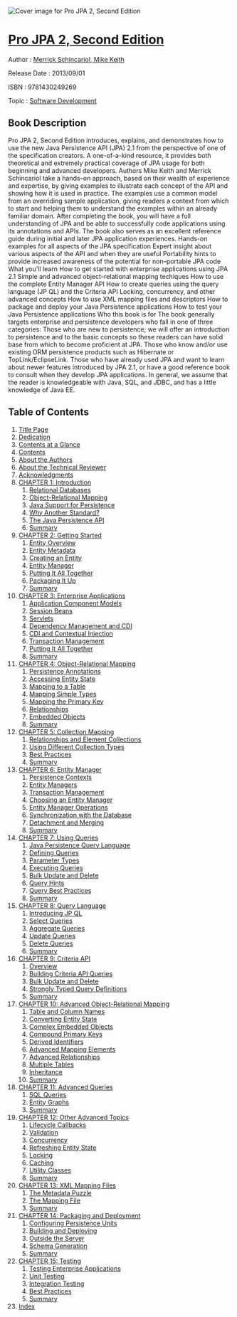 ![Cover image for Pro JPA 2, Second Edition](https://imgdetail.ebookreading.net/cover/cover/software_development/EB9781430249269.jpg)

[Pro JPA 2, Second Edition](https://ebookreading.net/view/book/Pro+JPA+2%2C+Second+Edition-EB9781430249269_1.html "Pro JPA 2, Second Edition")
====================================================================================================================

Author : [Merrick Schincariol](https://ebookreading.net/search/author/Merrick+Schincariol),[ Mike Keith](https://ebookreading.net/search/author/+Mike+Keith)

Release Date : 2013/09/01

ISBN : 9781430249269

Topic : [Software Development](https://ebookreading.net/search/category/software-development)

Book Description
-----------------

Pro JPA 2, Second Edition introduces, explains, and demonstrates how to use the new Java Persistence API (JPA) 2.1 from the perspective of one of the specification creators. A one-of-a-kind resource, it provides both theoretical and extremely practical coverage of JPA usage for both beginning and advanced developers.
Authors Mike Keith and Merrick Schincariol take a hands–on approach, based on their wealth of experience and expertise, by giving examples to illustrate each concept of the API and showing how it is used in practice. The examples use a common model from an overriding sample application, giving readers a context from which to start and helping them to understand the examples within an already familiar domain. After completing the book, you will have a full understanding of JPA and be able to successfully code applications using its annotations and APIs. The book also serves as an excellent reference guide during initial and later JPA application experiences.
Hands-on examples for all aspects of the JPA specification
Expert insight about various aspects of the API and when they are useful
Portability hints to provide increased awareness of the potential for non–portable JPA code
What you'll learn
How to get started with enterprise applications using JPA 2.1
Simple and advanced object–relational mapping techiques
How to use the complete Entity Manager API
How to create queries using the query language (JP QL) and the Criteria API
Locking, concurrency, and other advanced concepts
How to use XML mapping files and descriptors
How to package and deploy your Java Persistence applications
How to test your Java Persistence applications
Who this book is for
The book generally targets enterprise and persistence developers who fall in one of three categories:
Those who are new to persistence; we will offer an introduction to persistence and to the basic concepts so these readers can have solid base from which to become proficient at JPA.
Those who know and/or use existing ORM persistence products such as Hibernate or TopLink/EclipseLink.
Those who have already used JPA and want to learn about newer features introduced by JPA 2.1, or have a good reference book to consult when they develop JPA applications.
In general, we assume that the reader is knowledgeable with Java, SQL, and JDBC, and has a little knowledge of Java EE.
              
Table of Contents
-----------------

1. [Title Page](https://ebookreading.net/view/book/Pro+JPA+2%2C+Second+Edition-EB9781430249269_2.html)
1. [Dedication](https://ebookreading.net/view/book/Pro+JPA+2%2C+Second+Edition-EB9781430249269_4.html)
1. [Contents at a Glance](https://ebookreading.net/view/book/Pro+JPA+2%2C+Second+Edition-EB9781430249269_5.html)
1. [Contents](https://ebookreading.net/view/book/Pro+JPA+2%2C+Second+Edition-EB9781430249269_6.html)
1. [About the Authors](https://ebookreading.net/view/book/Pro+JPA+2%2C+Second+Edition-EB9781430249269_7.html)
1. [About the Technical Reviewer](https://ebookreading.net/view/book/Pro+JPA+2%2C+Second+Edition-EB9781430249269_8.html)
1. [Acknowledgments](https://ebookreading.net/view/book/Pro+JPA+2%2C+Second+Edition-EB9781430249269_9.html)
1. [CHAPTER 1: Introduction](https://ebookreading.net/view/book/Pro+JPA+2%2C+Second+Edition-EB9781430249269_10.html)
    1. [Relational Databases](https://ebookreading.net/view/book/Pro+JPA+2%2C+Second+Edition-EB9781430249269_10.html#Sec1)
    1. [Object-Relational Mapping](https://ebookreading.net/view/book/Pro+JPA+2%2C+Second+Edition-EB9781430249269_10.html#Sec2)
    1. [Java Support for Persistence](https://ebookreading.net/view/book/Pro+JPA+2%2C+Second+Edition-EB9781430249269_10.html#Sec7)
    1. [Why Another Standard?](https://ebookreading.net/view/book/Pro+JPA+2%2C+Second+Edition-EB9781430249269_10.html#Sec13)
    1. [The Java Persistence API](https://ebookreading.net/view/book/Pro+JPA+2%2C+Second+Edition-EB9781430249269_10.html#Sec14)
    1. [Summary](https://ebookreading.net/view/book/Pro+JPA+2%2C+Second+Edition-EB9781430249269_10.html#Sec27)
1. [CHAPTER 2: Getting Started](https://ebookreading.net/view/book/Pro+JPA+2%2C+Second+Edition-EB9781430249269_11.html)
    1. [Entity Overview](https://ebookreading.net/view/book/Pro+JPA+2%2C+Second+Edition-EB9781430249269_11.html#Sec1)
    1. [Entity Metadata](https://ebookreading.net/view/book/Pro+JPA+2%2C+Second+Edition-EB9781430249269_11.html#Sec6)
    1. [Creating an Entity](https://ebookreading.net/view/book/Pro+JPA+2%2C+Second+Edition-EB9781430249269_11.html#Sec10)
    1. [Entity Manager](https://ebookreading.net/view/book/Pro+JPA+2%2C+Second+Edition-EB9781430249269_11.html#Sec11)
    1. [Putting It All Together](https://ebookreading.net/view/book/Pro+JPA+2%2C+Second+Edition-EB9781430249269_11.html#Sec19)
    1. [Packaging It Up](https://ebookreading.net/view/book/Pro+JPA+2%2C+Second+Edition-EB9781430249269_11.html#Sec20)
    1. [Summary](https://ebookreading.net/view/book/Pro+JPA+2%2C+Second+Edition-EB9781430249269_11.html#Sec23)
1. [CHAPTER 3: Enterprise Applications](https://ebookreading.net/view/book/Pro+JPA+2%2C+Second+Edition-EB9781430249269_12.html)
    1. [Application Component Models](https://ebookreading.net/view/book/Pro+JPA+2%2C+Second+Edition-EB9781430249269_12.html#Sec1)
    1. [Session Beans](https://ebookreading.net/view/book/Pro+JPA+2%2C+Second+Edition-EB9781430249269_12.html#Sec2)
    1. [Servlets](https://ebookreading.net/view/book/Pro+JPA+2%2C+Second+Edition-EB9781430249269_12.html#Sec12)
    1. [Dependency Management and CDI](https://ebookreading.net/view/book/Pro+JPA+2%2C+Second+Edition-EB9781430249269_12.html#Sec13)
    1. [CDI and Contextual Injection](https://ebookreading.net/view/book/Pro+JPA+2%2C+Second+Edition-EB9781430249269_12.html#Sec22)
    1. [Transaction Management](https://ebookreading.net/view/book/Pro+JPA+2%2C+Second+Edition-EB9781430249269_12.html#Sec29)
    1. [Putting It All Together](https://ebookreading.net/view/book/Pro+JPA+2%2C+Second+Edition-EB9781430249269_12.html#Sec38)
    1. [Summary](https://ebookreading.net/view/book/Pro+JPA+2%2C+Second+Edition-EB9781430249269_12.html#Sec42)
1. [CHAPTER 4: Object-Relational Mapping](https://ebookreading.net/view/book/Pro+JPA+2%2C+Second+Edition-EB9781430249269_13.html)
    1. [Persistence Annotations](https://ebookreading.net/view/book/Pro+JPA+2%2C+Second+Edition-EB9781430249269_13.html#Sec1)
    1. [Accessing Entity State](https://ebookreading.net/view/book/Pro+JPA+2%2C+Second+Edition-EB9781430249269_13.html#Sec2)
    1. [Mapping to a Table](https://ebookreading.net/view/book/Pro+JPA+2%2C+Second+Edition-EB9781430249269_13.html#Sec6)
    1. [Mapping Simple Types](https://ebookreading.net/view/book/Pro+JPA+2%2C+Second+Edition-EB9781430249269_13.html#Sec7)
    1. [Mapping the Primary Key](https://ebookreading.net/view/book/Pro+JPA+2%2C+Second+Edition-EB9781430249269_13.html#Sec14)
    1. [Relationships](https://ebookreading.net/view/book/Pro+JPA+2%2C+Second+Edition-EB9781430249269_13.html#Sec22)
    1. [Embedded Objects](https://ebookreading.net/view/book/Pro+JPA+2%2C+Second+Edition-EB9781430249269_13.html#Sec40)
    1. [Summary](https://ebookreading.net/view/book/Pro+JPA+2%2C+Second+Edition-EB9781430249269_13.html#Sec41)
1. [CHAPTER 5: Collection Mapping](https://ebookreading.net/view/book/Pro+JPA+2%2C+Second+Edition-EB9781430249269_14.html)
    1. [Relationships and Element Collections](https://ebookreading.net/view/book/Pro+JPA+2%2C+Second+Edition-EB9781430249269_14.html#Sec1)
    1. [Using Different Collection Types](https://ebookreading.net/view/book/Pro+JPA+2%2C+Second+Edition-EB9781430249269_14.html#Sec2)
    1. [Best Practices](https://ebookreading.net/view/book/Pro+JPA+2%2C+Second+Edition-EB9781430249269_14.html#Sec19)
    1. [Summary](https://ebookreading.net/view/book/Pro+JPA+2%2C+Second+Edition-EB9781430249269_14.html#Sec20)
1. [CHAPTER 6: Entity Manager](https://ebookreading.net/view/book/Pro+JPA+2%2C+Second+Edition-EB9781430249269_15.html)
    1. [Persistence Contexts](https://ebookreading.net/view/book/Pro+JPA+2%2C+Second+Edition-EB9781430249269_15.html#Sec1)
    1. [Entity Managers](https://ebookreading.net/view/book/Pro+JPA+2%2C+Second+Edition-EB9781430249269_15.html#Sec2)
    1. [Transaction Management](https://ebookreading.net/view/book/Pro+JPA+2%2C+Second+Edition-EB9781430249269_15.html#Sec7)
    1. [Choosing an Entity Manager](https://ebookreading.net/view/book/Pro+JPA+2%2C+Second+Edition-EB9781430249269_15.html#Sec17)
    1. [Entity Manager Operations](https://ebookreading.net/view/book/Pro+JPA+2%2C+Second+Edition-EB9781430249269_15.html#Sec18)
    1. [Synchronization with the Database](https://ebookreading.net/view/book/Pro+JPA+2%2C+Second+Edition-EB9781430249269_15.html#Sec26)
    1. [Detachment and Merging](https://ebookreading.net/view/book/Pro+JPA+2%2C+Second+Edition-EB9781430249269_15.html#Sec27)
    1. [Summary](https://ebookreading.net/view/book/Pro+JPA+2%2C+Second+Edition-EB9781430249269_15.html#Sec41)
1. [CHAPTER 7: Using Queries](https://ebookreading.net/view/book/Pro+JPA+2%2C+Second+Edition-EB9781430249269_16.html)
    1. [Java Persistence Query Language](https://ebookreading.net/view/book/Pro+JPA+2%2C+Second+Edition-EB9781430249269_16.html#Sec1)
    1. [Defining Queries](https://ebookreading.net/view/book/Pro+JPA+2%2C+Second+Edition-EB9781430249269_16.html#Sec8)
    1. [Parameter Types](https://ebookreading.net/view/book/Pro+JPA+2%2C+Second+Edition-EB9781430249269_16.html#Sec12)
    1. [Executing Queries](https://ebookreading.net/view/book/Pro+JPA+2%2C+Second+Edition-EB9781430249269_16.html#Sec13)
    1. [Bulk Update and Delete](https://ebookreading.net/view/book/Pro+JPA+2%2C+Second+Edition-EB9781430249269_16.html#Sec21)
    1. [Query Hints](https://ebookreading.net/view/book/Pro+JPA+2%2C+Second+Edition-EB9781430249269_16.html#Sec24)
    1. [Query Best Practices](https://ebookreading.net/view/book/Pro+JPA+2%2C+Second+Edition-EB9781430249269_16.html#Sec25)
    1. [Summary](https://ebookreading.net/view/book/Pro+JPA+2%2C+Second+Edition-EB9781430249269_16.html#Sec32)
1. [CHAPTER 8: Query Language](https://ebookreading.net/view/book/Pro+JPA+2%2C+Second+Edition-EB9781430249269_17.html)
    1. [Introducing JP QL](https://ebookreading.net/view/book/Pro+JPA+2%2C+Second+Edition-EB9781430249269_17.html#Sec1)
    1. [Select Queries](https://ebookreading.net/view/book/Pro+JPA+2%2C+Second+Edition-EB9781430249269_17.html#Sec5)
    1. [Aggregate Queries](https://ebookreading.net/view/book/Pro+JPA+2%2C+Second+Edition-EB9781430249269_17.html#Sec41)
    1. [Update Queries](https://ebookreading.net/view/book/Pro+JPA+2%2C+Second+Edition-EB9781430249269_17.html#Sec50)
    1. [Delete Queries](https://ebookreading.net/view/book/Pro+JPA+2%2C+Second+Edition-EB9781430249269_17.html#Sec51)
    1. [Summary](https://ebookreading.net/view/book/Pro+JPA+2%2C+Second+Edition-EB9781430249269_17.html#Sec52)
1. [CHAPTER 9: Criteria API](https://ebookreading.net/view/book/Pro+JPA+2%2C+Second+Edition-EB9781430249269_18.html)
    1. [Overview](https://ebookreading.net/view/book/Pro+JPA+2%2C+Second+Edition-EB9781430249269_18.html#Sec1)
    1. [Building Criteria API Queries](https://ebookreading.net/view/book/Pro+JPA+2%2C+Second+Edition-EB9781430249269_18.html#Sec5)
    1. [Bulk Update and Delete](https://ebookreading.net/view/book/Pro+JPA+2%2C+Second+Edition-EB9781430249269_18.html#Sec32)
    1. [Strongly Typed Query Definitions](https://ebookreading.net/view/book/Pro+JPA+2%2C+Second+Edition-EB9781430249269_18.html#Sec33)
    1. [Summary](https://ebookreading.net/view/book/Pro+JPA+2%2C+Second+Edition-EB9781430249269_18.html#Sec40)
1. [CHAPTER 10: Advanced Object-Relational Mapping](https://ebookreading.net/view/book/Pro+JPA+2%2C+Second+Edition-EB9781430249269_19.html)
    1. [Table and Column Names](https://ebookreading.net/view/book/Pro+JPA+2%2C+Second+Edition-EB9781430249269_19.html#Sec1)
    1. [Converting Entity State](https://ebookreading.net/view/book/Pro+JPA+2%2C+Second+Edition-EB9781430249269_19.html#Sec2)
    1. [Complex Embedded Objects](https://ebookreading.net/view/book/Pro+JPA+2%2C+Second+Edition-EB9781430249269_19.html#Sec10)
    1. [Compound Primary Keys](https://ebookreading.net/view/book/Pro+JPA+2%2C+Second+Edition-EB9781430249269_19.html#Sec13)
    1. [Derived Identifiers](https://ebookreading.net/view/book/Pro+JPA+2%2C+Second+Edition-EB9781430249269_19.html#Sec16)
    1. [Advanced Mapping Elements](https://ebookreading.net/view/book/Pro+JPA+2%2C+Second+Edition-EB9781430249269_19.html#Sec21)
    1. [Advanced Relationships](https://ebookreading.net/view/book/Pro+JPA+2%2C+Second+Edition-EB9781430249269_19.html#Sec24)
    1. [Multiple Tables](https://ebookreading.net/view/book/Pro+JPA+2%2C+Second+Edition-EB9781430249269_19.html#Sec30)
    1. [Inheritance](https://ebookreading.net/view/book/Pro+JPA+2%2C+Second+Edition-EB9781430249269_19.html#Sec31)
    1. [Summary](https://ebookreading.net/view/book/Pro+JPA+2%2C+Second+Edition-EB9781430249269_19.html#Sec43)
1. [CHAPTER 11: Advanced Queries](https://ebookreading.net/view/book/Pro+JPA+2%2C+Second+Edition-EB9781430249269_20.html)
    1. [SQL Queries](https://ebookreading.net/view/book/Pro+JPA+2%2C+Second+Edition-EB9781430249269_20.html#Sec1)
    1. [Entity Graphs](https://ebookreading.net/view/book/Pro+JPA+2%2C+Second+Edition-EB9781430249269_20.html#Sec18)
    1. [Summary](https://ebookreading.net/view/book/Pro+JPA+2%2C+Second+Edition-EB9781430249269_20.html#Sec33)
1. [CHAPTER 12: Other Advanced Topics](https://ebookreading.net/view/book/Pro+JPA+2%2C+Second+Edition-EB9781430249269_21.html)
    1. [Lifecycle Callbacks](https://ebookreading.net/view/book/Pro+JPA+2%2C+Second+Edition-EB9781430249269_21.html#Sec1)
    1. [Validation](https://ebookreading.net/view/book/Pro+JPA+2%2C+Second+Edition-EB9781430249269_21.html#Sec17)
    1. [Concurrency](https://ebookreading.net/view/book/Pro+JPA+2%2C+Second+Edition-EB9781430249269_21.html#Sec27)
    1. [Refreshing Entity State](https://ebookreading.net/view/book/Pro+JPA+2%2C+Second+Edition-EB9781430249269_21.html#Sec30)
    1. [Locking](https://ebookreading.net/view/book/Pro+JPA+2%2C+Second+Edition-EB9781430249269_21.html#Sec31)
    1. [Caching](https://ebookreading.net/view/book/Pro+JPA+2%2C+Second+Edition-EB9781430249269_21.html#Sec46)
    1. [Utility Classes](https://ebookreading.net/view/book/Pro+JPA+2%2C+Second+Edition-EB9781430249269_21.html#Sec51)
    1. [Summary](https://ebookreading.net/view/book/Pro+JPA+2%2C+Second+Edition-EB9781430249269_21.html#Sec54)
1. [CHAPTER 13: XML Mapping Files](https://ebookreading.net/view/book/Pro+JPA+2%2C+Second+Edition-EB9781430249269_22.html)
    1. [The Metadata Puzzle](https://ebookreading.net/view/book/Pro+JPA+2%2C+Second+Edition-EB9781430249269_22.html#Sec1)
    1. [The Mapping File](https://ebookreading.net/view/book/Pro+JPA+2%2C+Second+Edition-EB9781430249269_22.html#Sec2)
    1. [Summary](https://ebookreading.net/view/book/Pro+JPA+2%2C+Second+Edition-EB9781430249269_22.html#Sec62)
1. [CHAPTER 14: Packaging and Deployment](https://ebookreading.net/view/book/Pro+JPA+2%2C+Second+Edition-EB9781430249269_23.html)
    1. [Configuring Persistence Units](https://ebookreading.net/view/book/Pro+JPA+2%2C+Second+Edition-EB9781430249269_23.html#Sec1)
    1. [Building and Deploying](https://ebookreading.net/view/book/Pro+JPA+2%2C+Second+Edition-EB9781430249269_23.html#Sec15)
    1. [Outside the Server](https://ebookreading.net/view/book/Pro+JPA+2%2C+Second+Edition-EB9781430249269_23.html#Sec22)
    1. [Schema Generation](https://ebookreading.net/view/book/Pro+JPA+2%2C+Second+Edition-EB9781430249269_23.html#Sec30)
    1. [Summary](https://ebookreading.net/view/book/Pro+JPA+2%2C+Second+Edition-EB9781430249269_23.html#Sec53)
1. [CHAPTER 15: Testing](https://ebookreading.net/view/book/Pro+JPA+2%2C+Second+Edition-EB9781430249269_24.html)
    1. [Testing Enterprise Applications](https://ebookreading.net/view/book/Pro+JPA+2%2C+Second+Edition-EB9781430249269_24.html#Sec1)
    1. [Unit Testing](https://ebookreading.net/view/book/Pro+JPA+2%2C+Second+Edition-EB9781430249269_24.html#Sec5)
    1. [Integration Testing](https://ebookreading.net/view/book/Pro+JPA+2%2C+Second+Edition-EB9781430249269_24.html#Sec9)
    1. [Best Practices](https://ebookreading.net/view/book/Pro+JPA+2%2C+Second+Edition-EB9781430249269_24.html#Sec26)
    1. [Summary](https://ebookreading.net/view/book/Pro+JPA+2%2C+Second+Edition-EB9781430249269_24.html#Sec27)
1. [Index](https://ebookreading.net/view/book/Pro+JPA+2%2C+Second+Edition-EB9781430249269_25.html)

